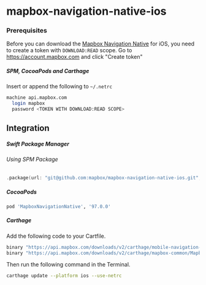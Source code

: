 # mapbox-navigation-native-ios

### Prerequisites

Before you can download the [Mapbox Navigation Native](https://github.com/mapbox/mapbox-navigation-native) for iOS, you need to create a token with `DOWNLOAD:READ` scope.
Go to https://account.mapbox.com and click "Create token"

##### SPM, CocoaPods and Carthage
Insert or append the following to `~/.netrc`

```bash
machine api.mapbox.com
  login mapbox
  password <TOKEN WITH DOWNLOAD:READ SCOPE>
```

## Integration

##### Swift Package Manager

###### Using SPM Package

```swift
.package(url: "git@github.com:mapbox/mapbox-navigation-native-ios.git", from: "97.0.0"),
```

##### CocoaPods

```ruby
pod 'MapboxNavigationNative', '97.0.0'
```

##### Carthage

Add the following code to your Cartfile.

```bash
binary "https://api.mapbox.com/downloads/v2/carthage/mobile-navigation-native/MapboxNavigationNative.json" == 97.0.0
binary "https://api.mapbox.com/downloads/v2/carthage/mapbox-common/MapboxCommon-ios.json" == 21.3.0-rc.2
```

Then run the following command in the Terminal.
```bash
carthage update --platform ios --use-netrc
```
